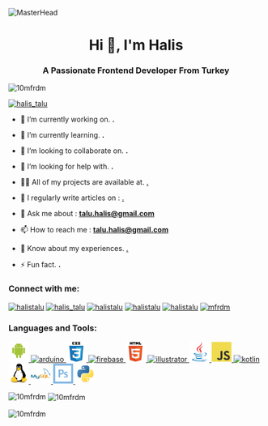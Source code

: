 ![MasterHead](https://thumbs.dreamstime.com/b/set-programming-language-logo-vector-icons-css-html-javascript-java-php-c-c-c-swift-python-kotlin-go-fortran-set-programming-242765727.jpg)

<h1 align="center">Hi 👋, I'm Halis</h1>
<h3 align="center">A Passionate Frontend Developer From Turkey</h3>

<p align="left"> <img src="https://komarev.com/ghpvc/?username=10mfrdm&label=Profile%20views&color=0e75b6&style=flat" alt="10mfrdm" /> </p>

<p align="left"> <a href="https://twitter.com/halis_talu" target="blank"><img src="https://img.shields.io/twitter/follow/halis_talu?logo=twitter&style=for-the-badge" alt="halis_talu" /></a> </p>

- 🔭 I’m currently working on. **.**

- 🌱 I’m currently learning. **.**

- 👯 I’m looking to collaborate on. **.**

- 🤝 I’m looking for help with. **.**

- 👨‍💻 All of my projects are available at. [.](.)

- 📝 I regularly write articles on : [.](.)

- 💬 Ask me about : **talu.halis@gmail.com**

- 📫 How to reach me : **talu.halis@gmail.com**

- 📄 Know about my experiences. [.](.)

- ⚡ Fun fact. **.**

<h3 align="left">Connect with me:</h3>
<p align="left">
<a href="https://codepen.io/halistalu" target="blank"><img align="center" src="https://raw.githubusercontent.com/rahuldkjain/github-profile-readme-generator/master/src/images/icons/Social/codepen.svg" alt="halistalu" height="30" width="40" /></a>
<a href="https://twitter.com/halis_talu" target="blank"><img align="center" src="https://raw.githubusercontent.com/rahuldkjain/github-profile-readme-generator/master/src/images/icons/Social/twitter.svg" alt="halis_talu" height="30" width="40" /></a>
<a href="https://linkedin.com/in/halistalu" target="blank"><img align="center" src="https://raw.githubusercontent.com/rahuldkjain/github-profile-readme-generator/master/src/images/icons/Social/linked-in-alt.svg" alt="halistalu" height="30" width="40" /></a>
<a href="https://stackoverflow.com/users/halistalu" target="blank"><img align="center" src="https://raw.githubusercontent.com/rahuldkjain/github-profile-readme-generator/master/src/images/icons/Social/stack-overflow.svg" alt="halistalu" height="30" width="40" /></a>
<a href="https://instagram.com/halistalu" target="blank"><img align="center" src="https://raw.githubusercontent.com/rahuldkjain/github-profile-readme-generator/master/src/images/icons/Social/instagram.svg" alt="halistalu" height="30" width="40" /></a>
<a href="https://discord.gg/mfrdm" target="blank"><img align="center" src="https://raw.githubusercontent.com/rahuldkjain/github-profile-readme-generator/master/src/images/icons/Social/discord.svg" alt="mfrdm" height="30" width="40" /></a>
</p>

<h3 align="left">Languages and Tools:</h3>
<p align="left"> <a href="https://developer.android.com" target="_blank" rel="noreferrer"> <img src="https://raw.githubusercontent.com/devicons/devicon/master/icons/android/android-original-wordmark.svg" alt="android" width="40" height="40"/> </a> <a href="https://www.arduino.cc/" target="_blank" rel="noreferrer"> <img src="https://cdn.worldvectorlogo.com/logos/arduino-1.svg" alt="arduino" width="40" height="40"/> </a> <a href="https://www.w3schools.com/css/" target="_blank" rel="noreferrer"> <img src="https://raw.githubusercontent.com/devicons/devicon/master/icons/css3/css3-original-wordmark.svg" alt="css3" width="40" height="40"/> </a> <a href="https://firebase.google.com/" target="_blank" rel="noreferrer"> <img src="https://www.vectorlogo.zone/logos/firebase/firebase-icon.svg" alt="firebase" width="40" height="40"/> </a> <a href="https://www.w3.org/html/" target="_blank" rel="noreferrer"> <img src="https://raw.githubusercontent.com/devicons/devicon/master/icons/html5/html5-original-wordmark.svg" alt="html5" width="40" height="40"/> </a> <a href="https://www.adobe.com/in/products/illustrator.html" target="_blank" rel="noreferrer"> <img src="https://www.vectorlogo.zone/logos/adobe_illustrator/adobe_illustrator-icon.svg" alt="illustrator" width="40" height="40"/> </a> <a href="https://www.java.com" target="_blank" rel="noreferrer"> <img src="https://raw.githubusercontent.com/devicons/devicon/master/icons/java/java-original.svg" alt="java" width="40" height="40"/> </a> <a href="https://developer.mozilla.org/en-US/docs/Web/JavaScript" target="_blank" rel="noreferrer"> <img src="https://raw.githubusercontent.com/devicons/devicon/master/icons/javascript/javascript-original.svg" alt="javascript" width="40" height="40"/> </a> <a href="https://kotlinlang.org" target="_blank" rel="noreferrer"> <img src="https://www.vectorlogo.zone/logos/kotlinlang/kotlinlang-icon.svg" alt="kotlin" width="40" height="40"/> </a> <a href="https://www.linux.org/" target="_blank" rel="noreferrer"> <img src="https://raw.githubusercontent.com/devicons/devicon/master/icons/linux/linux-original.svg" alt="linux" width="40" height="40"/> </a> <a href="https://www.mysql.com/" target="_blank" rel="noreferrer"> <img src="https://raw.githubusercontent.com/devicons/devicon/master/icons/mysql/mysql-original-wordmark.svg" alt="mysql" width="40" height="40"/> </a> <a href="https://www.photoshop.com/en" target="_blank" rel="noreferrer"> <img src="https://raw.githubusercontent.com/devicons/devicon/master/icons/photoshop/photoshop-line.svg" alt="photoshop" width="40" height="40"/> </a> <a href="https://www.python.org" target="_blank" rel="noreferrer"> <img src="https://raw.githubusercontent.com/devicons/devicon/master/icons/python/python-original.svg" alt="python" width="40" height="40"/> </a> </p>

<p><img align="left" src="https://github-readme-stats.vercel.app/api/top-langs?username=10mfrdm&show_icons=true&locale=en&layout=compact" alt="10mfrdm" /></p>

<p>&nbsp;<img align="center" src="https://github-readme-stats.vercel.app/api?username=10mfrdm&show_icons=true&locale=en" alt="10mfrdm" /></p>

<p><img align="center" src="https://github-readme-streak-stats.herokuapp.com/?user=10mfrdm&" alt="10mfrdm" /></p>
